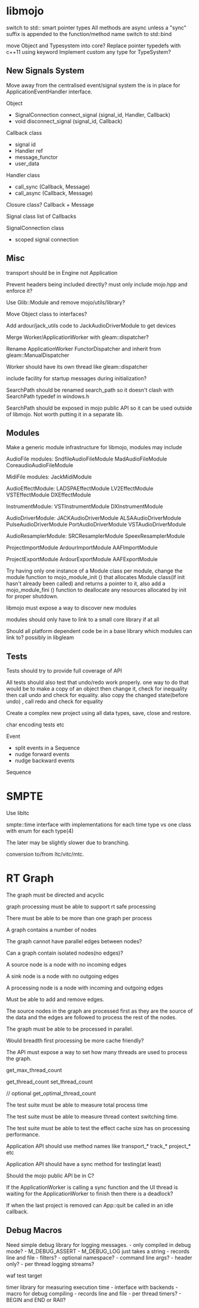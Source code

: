 # libmojo

switch to std:: smart pointer types
All methods are async unless a "sync" suffix is appended to the function/method name
switch to std::bind

move Object and Typesystem into core?
Replace pointer typedefs with c++11 using keyword
Implement custom any type for TypeSystem?

## New Signals System

Move away from the centralised event/signal system the is in place for
ApplicationEventHandler interface.

Object
 - SignalConnection connect_signal (signal_id, Handler, Callback)
 - void disconnect_signal (signal_id, Callback)

Callback class
 - signal id
 - Handler ref
 - message_functor
 - user_data
 
Handler class
 - call_sync (Callback, Message)
 - call_async (Callback, Message)

Closure class? Callback + Message

Signal class list of Callbacks

SignalConnection class
 - scoped signal connection

## Misc

transport should be in Engine not Application

Prevent headers being included directly?
must only include mojo.hpp and enforce it?

Use Glib::Module and remove mojo/utils/library?

Move Object class to interfaces?

Add ardour/jack_utils code to JackAudioDriverModule to get devices

Merge Worker/ApplicationWorker with gleam::dispatcher?

Rename ApplicationWorker FunctorDispatcher and inherit from gleam::ManualDispatcher

Worker should have its own thread like gleam::dispatcher

include facility for startup messages during initialization?

SearchPath should be renamed search_path so it doesn't clash with SearchPath
typedef in windows.h

SearchPath should be exposed in mojo public API so it can be used outside of
libmojo. Not worth putting it in a separate lib.

## Modules

Make a generic module infrastructure for libmojo, modules may include

AudioFile modules:
	SndfileAudioFileModule
	MadAudioFileModule
	CoreaudioAudioFileModule

MidiFile modules:
	JackMidiModule
	
AudioEffectModule:
	LADSPAEffectModule
	LV2EffectModule
	VSTEffectModule
	DXEffectModule

InstrumentModule:
	VSTInstrumentModule
	DXInstrumentModule

AudioDriverModule:
	JACKAudioDriverModule
	ALSAAudioDriverModule
	PulseAudioDriverModule
	PortAudioDriverModule
	VSTAudioDriverModule

AudioResamplerModule:
	SRCResamplerModule
	SpeexResamplerModule

ProjectImportModule
	ArdourImportModule
	AAFImportModule

ProjectExportModule
	ArdourExportModule
	AAFExportModule

Try having only one instance of a Module class per module, change
the module function to mojo_module_init () that allocates Module
class(if init hasn't already been called) and returns a pointer to
it, also add a mojo_module_fini () function to deallocate any
resources allocated by init for proper shutdown.

libmojo must expose a way to discover new modules

modules should only have to link to a small core library if at all

Should all platform dependent code be in a base library
which modules can link to? possibly in libgleam

## Tests

Tests should try to provide full coverage of API

All tests should also test that undo/redo work properly. one way to do
that would be to make a copy of an object then change it, check for inequality
then call undo and check for equality. also copy the changed state(before undo)
, call redo and check for equality

Create a complex new project using all data types, save, close and restore.

char encoding tests etc

Event

- split events in a Sequence
- nudge forward events
- nudge backward events

Sequence

# SMPTE

Use libltc

smpte::time interface with implementations for each time type
vs
one class with enum for each type(4)

The later may be slightly slower due to branching.

conversion to/from ltc/vitc/mtc.

# RT Graph

The graph must be directed and acyclic

graph processing must be able to support rt safe processing

There must be able to be more than one graph per process

A graph contains a number of nodes

The graph cannot have parallel edges between nodes?

Can a graph contain isolated nodes(no edges)?

A source node is a node with no incoming edges

A sink node is a node with no outgoing edges

A processing node is a node with incoming and outgoing edges

Must be able to add and remove edges.

The source nodes in the graph are processed first as they are
the source of the data and the edges are followed to process the
rest of the nodes.

The graph must be able to be processed in parallel.

Would breadth first processing be more cache friendly?

The API must expose a way to set how many threads are used to process
the graph.

get_max_thread_count

get_thread_count
set_thread_count

// optional
get_optimal_thread_count

The test suite must be able to measure total process time

The test suite must be able to measure thread context switching time.

The test suite must be able to test the effect cache size has on processing
performance.

Application API should use method names like transport_* track_* project_* etc

Application API should have a sync method for testing(at least)

Should the mojo public API be in C?

If the ApplicationWorker is calling a sync function and the UI thread is waiting for the
ApplicationWorker to finish then there is a deadlock?

If when the last project is removed can App::quit be called in an idle callback.

## Debug Macros

Need simple debug library for logging messages.
	- only compiled in debug mode?
	- M_DEBUG_ASSERT
	- M_DEBUG_LOG just takes a string
	- records line and file
	- filters?
	- optional namespace?
	- command line args?
	- header only?
	- per thread logging streams?

waf test target

timer library for measuring execution time
	- interface with backends
	- macro for debug compiling
	- records line and file
	- per thread timers?
	- BEGIN and END or RAII?
